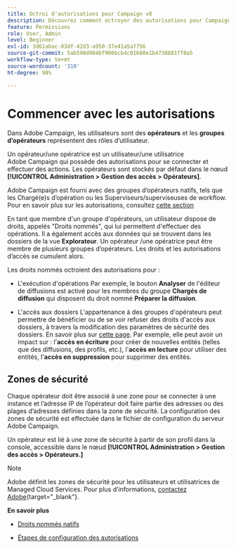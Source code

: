 ```yaml
---
title: Octroi d'autorisations pour Campaign v8
description: Découvrez comment octroyer des autorisations pour Campaign v8
feature: Permissions
role: User, Admin
level: Beginner
exl-id: 3d61abac-03df-42d3-a950-37e41a5a7756
source-git-commit: 5ab598d904bf900bcb4c01680e1b4730881ff8a5
workflow-type: tm+mt
source-wordcount: '310'
ht-degree: 98%

---
```


# Commencer avec les autorisations

Dans Adobe Campaign, les utilisateurs sont des **opérateurs** et les **groupes d’opérateurs** représentent des rôles d’utilisateur.

Un opérateur/une opératrice est un utilisateur/une utilisatrice Adobe Campaign qui possède des autorisations pour se connecter et effectuer des actions. Les opérateurs sont stockés par défaut dans le nœud **[!UICONTROL Administration > Gestion des accès > Opérateurs]**.

Adobe Campaign est fourni avec des groupes d’opérateurs natifs, tels que les Chargé(e)s d’opération ou les Superviseurs/superviseuses de workflow. Pour en savoir plus sur les autorisations, consultez [cette section](../start/gs-permissions.md)

En tant que membre d&#39;un groupe d&#39;opérateurs, un utilisateur dispose de droits, appelés &quot;Droits nommés&quot;, qui lui permettent d&#39;effectuer des opérations. Il a également accès aux données qui se trouvent dans les dossiers de la vue **Explorateur**. Un opérateur /une opératrice peut être membre de plusieurs groupes d’opérateurs. Les droits et les autorisations d’accès se cumulent alors.

Les droits nommés octroient des autorisations pour :

* L&#39;exécution d&#39;opérations
Par exemple, le bouton **Analyser** de l&#39;éditeur de diffusions est activé pour les membres du groupe **Chargés de diffusion** qui disposent du droit nommé **Préparer la diffusion**.

* L&#39;accès aux dossiers
L&#39;appartenance à des groupes d&#39;opérateurs peut permettre de bénéficier ou de se voir refuser des droits d&#39;accès aux dossiers, à travers la modification des paramètres de sécurité des dossiers. En savoir plus sur [cette page](../start/folder-permissions.md). Par exemple, elle peut avoir un impact sur : l&#39;**accès en écriture** pour créer de nouvelles entités (telles que des diffusions, des profils, etc.), l&#39;**accès en lecture** pour utiliser des entités, l&#39;**accès en suppression** pour supprimer des entités.

## Zones de sécurité

Chaque opérateur doit être associé à une zone pour se connecter à une instance et l’adresse IP de l’opérateur doit faire partie des adresses ou des plages d’adresses définies dans la zone de sécurité. La configuration des zones de sécurité est effectuée dans le fichier de configuration du serveur Adobe Campaign.

Un opérateur est lié à une zone de sécurité à partir de son profil dans la console, accessible dans le nœud **[!UICONTROL Administration > Gestion des accès > Opérateurs.]**

>[!NOTE]
>
>Adobe définit les zones de sécurité pour les utilisateurs et utilisatrices de Managed Cloud Services. Pour plus d’informations, [contactez Adobe](https://helpx.adobe.com/fr/enterprise/admin-guide.html/enterprise/using/support-for-experience-cloud.ug.html){target="_blank"}.

**En savoir plus**

* [Droits nommés natifs](../start/gs-permissions.md)

* [Étapes de configuration des autorisations](../start/manage-permissions.md)
